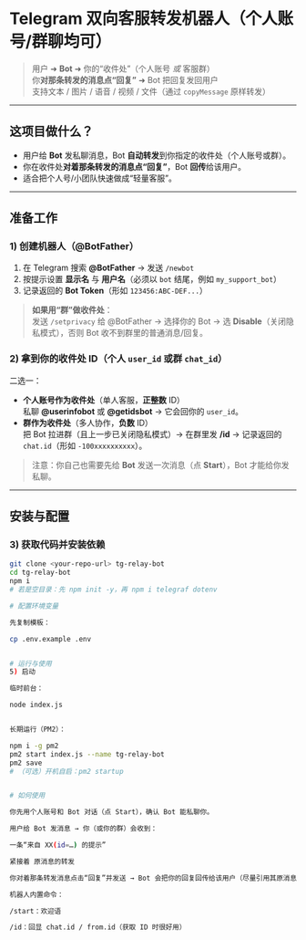 # Telegram 双向客服转发机器人（个人账号/群聊均可）

> 用户 ➜ **Bot** ➜ 你的“收件处”（个人账号 *或* 客服群）  
> 你**对那条转发的消息点“回复”** ➜ Bot 把回复发回用户  
> 支持文本 / 图片 / 语音 / 视频 / 文件（通过 `copyMessage` 原样转发）

---

## 这项目做什么？
- 用户给 **Bot** 发私聊消息，Bot **自动转发**到你指定的收件处（个人账号或群）。
- 你在收件处**对着那条转发的消息点“回复”**，Bot **回传**给该用户。
- 适合把个人号/小团队快速做成“轻量客服”。

---

## 准备工作

### 1) 创建机器人（@BotFather）
1. 在 Telegram 搜索 **@BotFather** → 发送 `/newbot`  
2. 按提示设置 **显示名** 与 **用户名**（必须以 `bot` 结尾，例如 `my_support_bot`）  
3. 记录返回的 **Bot Token**（形如 `123456:ABC-DEF...`）

> **如果用“群”做收件处**：  
> 发送 `/setprivacy` 给 @BotFather → 选择你的 Bot → 选 **Disable**（关闭隐私模式），否则 Bot 收不到群里的普通消息/回复。

### 2) 拿到你的收件处 ID（个人 `user_id` 或群 `chat_id`）
二选一：
- **个人账号作为收件处**（单人客服，**正整数** ID）  
  私聊 **@userinfobot** 或 **@getidsbot** → 它会回你的 `user_id`。
- **群作为收件处**（多人协作，**负数** ID）  
  把 Bot 拉进群（且上一步已关闭隐私模式）→ 在群里发 **/id** → 记录返回的 `chat.id`（形如 `-100xxxxxxxxxx`）。

> 注意：你自己也需要先给 **Bot** 发送一次消息（点 **Start**），Bot 才能给你发私聊。

---

## 安装与配置

### 3) 获取代码并安装依赖
```bash
git clone <your-repo-url> tg-relay-bot
cd tg-relay-bot
npm i
# 若是空目录：先 npm init -y，再 npm i telegraf dotenv

# 配置环境变量

先复制模板：

cp .env.example .env


# 运行与使用
5) 启动

临时前台：

node index.js


长期运行（PM2）：

npm i -g pm2
pm2 start index.js --name tg-relay-bot
pm2 save
# （可选）开机自启：pm2 startup


# 如何使用

你先用个人账号和 Bot 对话（点 Start），确认 Bot 能私聊你。

用户给 Bot 发消息 → 你（或你的群）会收到：

一条“来自 XX(id=…) 的提示”

紧接着 原消息的转发

你对着那条转发消息点击“回复”并发送 → Bot 会把你的回复回传给该用户（尽量引用其原消息）。

机器人内置命令：

/start：欢迎语

/id：回显 chat.id / from.id（获取 ID 时很好用）
